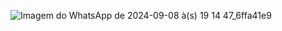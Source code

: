 ![Imagem do WhatsApp de 2024-09-08 à(s) 19 14 47_6ffa41e9](https://github.com/user-attachments/assets/46c12d21-fef7-43b1-9957-3a96264a78f2)
